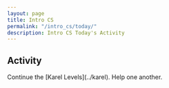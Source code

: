 ```yaml
---
layout: page
title: Intro CS
permalink: "/intro_cs/today/"
description: Intro CS Today's Activity
---
```


<h2>Activity <span id="date"></span></h2>
<script src="/public/js/today.js"></script>

<div class="section" markdown="1">
<!-- If you are currently working on a specific project, continue. Otherwise, you have a few choices for today. -->
Continue the [Karel Levels](../karel). Help one another.
</div>

<!-- <p class="label">Web Design</p>
<div class="section" markdown="1">
  Complete [Codecademy's HTML & CSS lessons](https://www.codecademy.com/learn/web), or choose another lesson if you have completed that one.
</div>

<p class="label">Processing</p>
<div class="section" markdown="1">
  Find an interesting, new, or important [processing tutorial](https://processing.org/tutorials/) to investigate. Create a sketch that uses the ideas in the tutorial creatively.
</div> -->